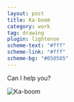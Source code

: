 ```yaml
---
layout: post
title: Ka-boom
category: work
tag: drawing
plugin: lightense
scheme-text: "#fff"
scheme-link: "#fff"
scheme-bg: "#050505"
---
```


Can I help you?

<p><img src="{{ site.file }}/work/ka_boom.jpg" alt="Ka-boom" data-lightense-background="#050505"></p>
